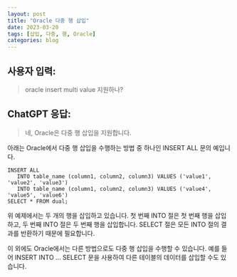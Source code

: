 ```yaml
---
layout: post
title: "Oracle 다중 행 삽입"
date: 2023-03-20
tags: [삽입, 다중, 행, Oracle]
categories: blog
---
```


## 사용자 입력:
> oracle insert multi value 지원하나?

## ChatGPT 응답:
> 네, Oracle은 다중 행 삽입을 지원합니다. 

아래는 Oracle에서 다중 행 삽입을 수행하는 방법 중 하나인 INSERT ALL 문의 예입니다.

```
INSERT ALL
   INTO table_name (column1, column2, column3) VALUES ('value1', 'value2', 'value3')
   INTO table_name (column1, column2, column3) VALUES ('value4', 'value5', 'value6')
SELECT * FROM dual;
```

위 예제에서는 두 개의 행을 삽입하고 있습니다. 첫 번째 INTO 절은 첫 번째 행을 삽입하고, 두 번째 INTO 절은 두 번째 행을 삽입합니다. SELECT 절은 모든 INTO 절의 결과를 반환하기 때문에 필요합니다.

이 외에도 Oracle에서는 다른 방법으로도 다중 행 삽입을 수행할 수 있습니다. 예를 들어 INSERT INTO ... SELECT 문을 사용하여 다른 테이블의 데이터를 삽입할 수도 있습니다.

